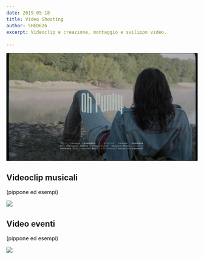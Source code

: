 ```yaml
---
date: 2019-05-18
title: Video Shooting
author: SHED626
excerpt: Videoclip e creazione, montaggio e svilippo video. 

---
```

![](/uploads/funky-sommella.jpg)

## Videoclip musicali

(pippone ed esempi)

![](/uploads/falena-tiina.png)


## Video eventi

(pippone ed esempi)

![](/uploads/baratto.png)
